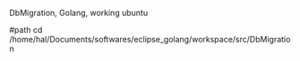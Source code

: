 DbMigration, Golang, working ubuntu

#path
cd /home/hal/Documents/softwares/eclipse_golang/workspace/src/DbMigration